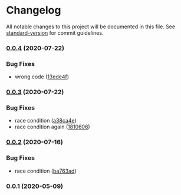 # Changelog

All notable changes to this project will be documented in this file. See [standard-version](https://github.com/conventional-changelog/standard-version) for commit guidelines.

### [0.0.4](https://github.com/Jack-Works/webextension-systemjs/compare/v0.0.3...v0.0.4) (2020-07-22)


### Bug Fixes

* wrong code ([13ede4f](https://github.com/Jack-Works/webextension-systemjs/commit/13ede4fc7a00d861372574468a7676a247796d7f))

### [0.0.3](https://github.com/Jack-Works/webextension-systemjs/compare/v0.0.1...v0.0.3) (2020-07-22)


### Bug Fixes

* race condition ([a38ca4e](https://github.com/Jack-Works/webextension-systemjs/commit/a38ca4e1a8f772bbd0639b696770a78058762711))
* race condition again ([1810606](https://github.com/Jack-Works/webextension-systemjs/commit/1810606e40b708b6e7314a5b21b9b799541f5f36))

### [0.0.2](https://github.com/Jack-Works/webextension-systemjs/compare/v0.0.1...v0.0.2) (2020-07-16)


### Bug Fixes

* race condition ([ba763ad](https://github.com/Jack-Works/webextension-systemjs/commit/ba763adbbdfedcbbadaa87f1b4970171848b7fcb))

### 0.0.1 (2020-05-09)
